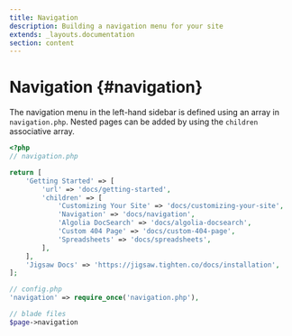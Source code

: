 ```yaml
---
title: Navigation
description: Building a navigation menu for your site
extends: _layouts.documentation
section: content
---
```


# Navigation {#navigation}

The navigation menu in the left-hand sidebar is defined using an array in `navigation.php`. Nested pages can be added by using the `children` associative array.

```php
<?php
// navigation.php

return [
    'Getting Started' => [
        'url' => 'docs/getting-started',
        'children' => [
            'Customizing Your Site' => 'docs/customizing-your-site',
            'Navigation' => 'docs/navigation',
            'Algolia DocSearch' => 'docs/algolia-docsearch',
            'Custom 404 Page' => 'docs/custom-404-page',
            'Spreadsheets' => 'docs/spreadsheets',
        ],
    ],
    'Jigsaw Docs' => 'https://jigsaw.tighten.co/docs/installation',
];

// config.php
'navigation' => require_once('navigation.php'),

// blade files
$page->navigation
```
